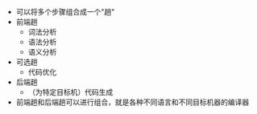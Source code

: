 
* 可以将多个步骤组合成一个"趟"
* 前端趟
    - 词法分析
    - 语法分析
    - 语义分析
* 可选趟
    - 代码优化
* 后端趟
    - （为特定目标机）代码生成
* 前端趟和后端趟可以进行组合，就是各种不同语言和不同目标机器的编译器
